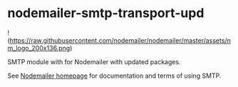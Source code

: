 # nodemailer-smtp-transport-upd

!(https://raw.githubusercontent.com/nodemailer/nodemailer/master/assets/nm_logo_200x136.png)

SMTP module with for Nodemailer with updated packages.

See [Nodemailer homepage](https://nodemailer.com/smtp/) for documentation and terms of using SMTP.
